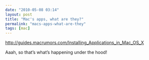 ```yaml
---
date: "2010-05-08 03:14"
layout: post
title: "Mac's apps, what are they?"
permalink: "macs-apps-what-are-they"
tags: [mac]
---
```


<a href="http://guides.macrumors.com/Installing_Applications_in_Mac_OS_X">http://guides.macrumors.com/Installing_Applications_in_Mac_OS_X</a>

Aaah, so that’s what’s happening under the hood!
